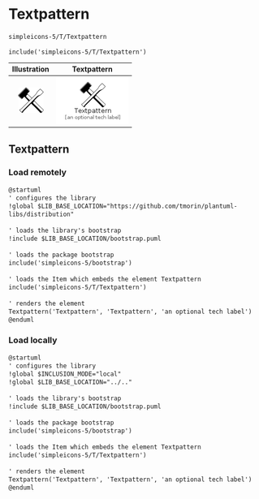# Textpattern


```text
simpleicons-5/T/Textpattern
```

```text
include('simpleicons-5/T/Textpattern')
```



| Illustration | Textpattern |
| :---: | :---: |
| ![illustration for Illustration](../../simpleicons-5/T/Textpattern.png) | ![illustration for Textpattern](../../simpleicons-5/T/Textpattern.Local.png) |




## Textpattern

### Load remotely
```plantuml
@startuml
' configures the library
!global $LIB_BASE_LOCATION="https://github.com/tmorin/plantuml-libs/distribution"

' loads the library's bootstrap
!include $LIB_BASE_LOCATION/bootstrap.puml

' loads the package bootstrap
include('simpleicons-5/bootstrap')

' loads the Item which embeds the element Textpattern
include('simpleicons-5/T/Textpattern')

' renders the element
Textpattern('Textpattern', 'Textpattern', 'an optional tech label')
@enduml
```

### Load locally
```plantuml
@startuml
' configures the library
!global $INCLUSION_MODE="local"
!global $LIB_BASE_LOCATION="../.."

' loads the library's bootstrap
!include $LIB_BASE_LOCATION/bootstrap.puml

' loads the package bootstrap
include('simpleicons-5/bootstrap')

' loads the Item which embeds the element Textpattern
include('simpleicons-5/T/Textpattern')

' renders the element
Textpattern('Textpattern', 'Textpattern', 'an optional tech label')
@enduml
```

